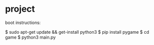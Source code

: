 # project

boot instructions:

$ sudo apt-get update && get-install python3
$ pip install pygame
$ cd game
$ python3 main.py
